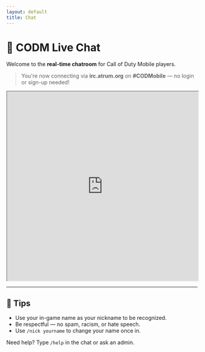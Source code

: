 ```yaml
---
layout: default
title: Chat
---
```


# 💬 CODM Live Chat

Welcome to the **real-time chatroom** for Call of Duty Mobile players.

> You're now connecting via **irc.atrum.org** on **#CODMobile** — no login or sign-up needed!

<iframe src="https://kiwiirc.com/nextclient/irc.atrum.org/#CODMobile" width="100%" height="500"></iframe>

---

## 📌 Tips
- Use your in-game name as your nickname to be recognized.
- Be respectful — no spam, racism, or hate speech.
- Use `/nick yourname` to change your name once in.

Need help? Type `/help` in the chat or ask an admin.
